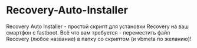 # Recovery-Auto-Installer
Recovery Auto Installer - простой скрипт для установки Recovery на ваш смартфон с fastboot. Всё что вам требуется - переместить файл Recovery (любое название) в папку со скриптом (и vbmeta по желанию)!

